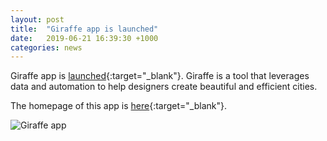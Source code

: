 ```yaml
---
layout: post
title:  "Giraffe app is launched"
date:   2019-06-21 16:39:30 +1000
categories: news
---
```

Giraffe app is [launched](https://giraffe.build){:target="_blank"}.
Giraffe is a tool that leverages data and automation to help designers create beautiful and efficient cities.

The homepage of this app is [here](https://app.giraffe.build){:target="_blank"}.

![Giraffe app](..\..\..\..\images\news\2019-03-22_giraffe.png)


